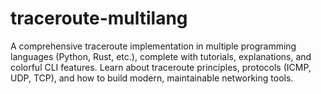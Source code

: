 # traceroute-multilang
A comprehensive traceroute implementation in multiple programming languages (Python, Rust, etc.), complete with tutorials, explanations, and colorful CLI features. Learn about traceroute principles, protocols (ICMP, UDP, TCP), and how to build modern, maintainable networking tools.
